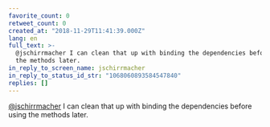 ```yaml
---
favorite_count: 0
retweet_count: 0
created_at: "2018-11-29T11:41:39.000Z"
lang: en
full_text: >-
  @jschirrmacher I can clean that up with binding the dependencies before using
  the methods later.
in_reply_to_screen_name: jschirrmacher
in_reply_to_status_id_str: "1068060893584547840"
replies: []
---
```


[@jschirrmacher](https://twitter.com/jschirrmacher) I can clean that up with
binding the dependencies before using the methods later.
